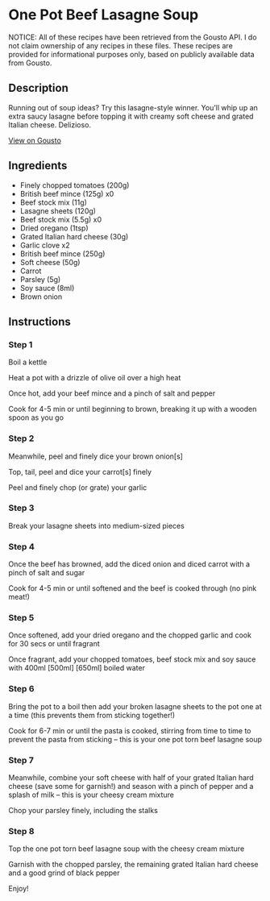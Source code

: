 # One Pot Beef Lasagne Soup

NOTICE: All of these recipes have been retrieved from the Gousto API. I do not claim ownership of any recipes in these files. These recipes are provided for informational purposes only, based on publicly available data from Gousto.

## Description

Running out of soup ideas? Try this lasagne-style winner. You’ll whip up an extra saucy lasagne before topping it with creamy soft cheese and grated Italian cheese. Delizioso. 

[View on Gousto](https://www.gousto.co.uk/recipes/cookbook/one-pot-beef-lasagne-soup)

## Ingredients

- Finely chopped tomatoes (200g)
- British beef mince (125g) x0
- Beef stock mix (11g)
- Lasagne sheets (120g)
- Beef stock mix (5.5g) x0
- Dried oregano (1tsp)
- Grated Italian hard cheese (30g)
- Garlic clove x2
- British beef mince (250g)
- Soft cheese (50g)
- Carrot
- Parsley (5g)
- Soy sauce (8ml)
- Brown onion

## Instructions


### Step 1

Boil a kettle

Heat a pot with a drizzle of olive oil over a high heat

Once hot, add your beef mince and a pinch of salt and pepper

Cook for 4-5 min or until beginning to brown, breaking it up with a wooden spoon as you go


### Step 2

Meanwhile, peel and finely dice your brown onion[s]

Top, tail, peel and dice your carrot[s] finely

Peel and finely chop (or grate) your garlic


### Step 3

Break your lasagne sheets into medium-sized pieces


### Step 4

Once the beef has browned, add the diced onion and diced carrot with a pinch of salt and sugar

Cook for 4-5 min or until softened and the beef is cooked through (no pink meat!)


### Step 5

Once softened, add your dried oregano and the chopped garlic and cook for 30 secs or until fragrant

Once fragrant, add your chopped tomatoes, beef stock mix and soy sauce with 400ml <span class="text-purple">[500ml] </span><span class="text-danger">[650ml]</span> boiled water


### Step 6

Bring the pot to a boil then add your broken lasagne sheets to the pot one at a time (this prevents them from sticking together!)

Cook for 6-7 min or until the pasta is cooked, stirring from time to time to prevent the pasta from sticking – this is your one pot torn beef lasagne soup


### Step 7

Meanwhile, combine your soft cheese with half of your grated Italian hard cheese (save some for garnish!) and season with a pinch of pepper and a splash of milk – this is your cheesy cream mixture

Chop your parsley finely, including the stalks

### Step 8

Top the one pot torn beef lasagne soup with the cheesy cream mixture

Garnish with the chopped parsley, the remaining grated Italian hard cheese and a good grind of black pepper

Enjoy!

